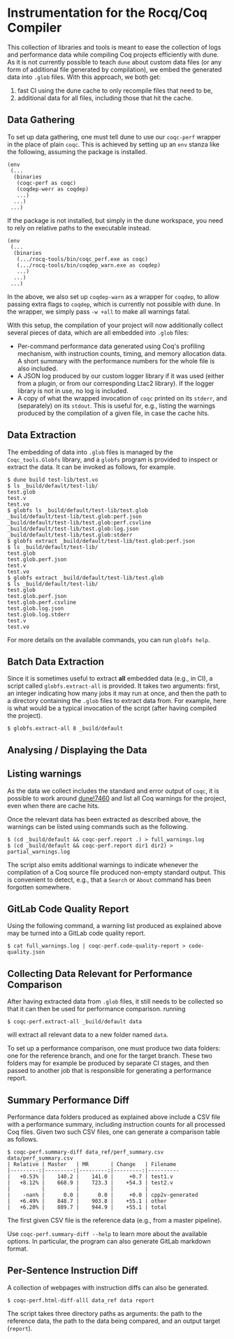 Instrumentation for the Rocq/Coq Compiler
=========================================

This collection of libraries and tools is meant to ease the collection of logs
and performance data while compiling Coq projects efficiently with dune. As it
is not currently possible to teach `dune` about custom data files (or any form
of additional file generated by compilation), we embed the generated data into
`.glob` files. With this approach, we both get:
1. fast CI using the dune cache to only recompile files that need to be,
2. additional data for all files, including those that hit the cache.

Data Gathering
--------------

To set up data gathering, one must tell dune to use our `coqc-perf` wrapper in
the place of plain `coqc`. This is achieved by setting up an `env` stanza like
the following, assuming the package is installed.
```
(env
 (...
  (binaries
   (coqc-perf as coqc)
   (coqdep-werr as coqdep)
   ...)
  ...)
 ...)
```
If the package is not installed, but simply in the dune workspace, you need to
rely on relative paths to the executable instead.
```
(env
 (...
  (binaries
   (.../rocq-tools/bin/coqc_perf.exe as coqc)
   (.../rocq-tools/bin/coqdep_warn.exe as coqdep)
   ...)
  ...)
 ...)
```
In the above, we also set up `coqdep-warn` as a wrapper for `coqdep`, to allow
passing extra flags to `coqdep`, which is currently not possible with dune. In
the wrapper, we simply pass `-w +all` to make all warnings fatal.

With this setup, the compilation of your project will now additionally collect 
several pieces of data, which are all embedded into `.glob` files:
- Per-command performance data generated using Coq's profiling mechanism, with
  instruction counts, timing, and memory allocation data. A short summary with
  the performance numbers for the whole file is also included.
- A JSON log produced by our custom logger library if it was used (either from
  a plugin, or from our corresponding Ltac2 library). If the logger library is
  not in use, no log is included.
- A copy of what the wrapped invocation of `coqc` printed on its `stderr`, and
  (separately) on its `stdout`. This is useful for, e.g., listing the warnings
  produced by the compilation of a given file, in case the cache hits.

Data Extraction
---------------

The embedding of data into `.glob` files is managed by the `Coqc_tools.Globfs`
library, and a `globfs` program is provided to inspect or extract the data. It
can be invoked as follows, for example.
```
$ dune build test-lib/test.vo
$ ls _build/default/test-lib/
test.glob
test.v
test.vo
$ globfs ls _build/default/test-lib/test.glob
_build/default/test-lib/test.glob:perf.json
_build/default/test-lib/test.glob:perf.csvline
_build/default/test-lib/test.glob:log.json
_build/default/test-lib/test.glob:stderr 
$ globfs extract _build/default/test-lib/test.glob:perf.json
$ ls _build/default/test-lib/
test.glob
test.glob.perf.json
test.v
test.vo
$ globfs extract _build/default/test-lib/test.glob
$ ls _build/default/test-lib/
test.glob
test.glob.perf.json
test.glob.perf.csvline
test.glob.log.json
test.glob.log.stderr
test.v
test.vo
```
For more details on the available commands, you can run `globfs help`.

Batch Data Extraction
---------------------

Since it is sometimes useful to extract **all** embedded data (e.g., in CI), a
script called `globfs.extract-all` is provided. It takes two arguments: first,
an integer indicating how many jobs it may run at once, and then the path to a
directory containing the `.glob` files to extract data from. For example, here
is what would be a typical invocation of the script (after having compiled the
project).
```
$ globfs.extract-all 8 _build/default
```

Analysing / Displaying the Data
-------------------------------

## Listing warnings

As the data we collect includes the standard and error output of `coqc`, it is
possible to work around [dune!7460](https://github.com/ocaml/dune/issues/7460)
and list all Coq warnings for the project, even when there are cache hits.

Once the relevant data has been extracted as described above, the warnings can
be listed using commands such as the following.
```
$ (cd _build/default && coqc-perf.report .) > full_warnings.log
$ (cd _build/default && coqc-perf.report dir1 dir2) > partial_warnings.log
```
The script also emits additional warnings to indicate whenever the compilation
of a Coq source file produced non-empty standard output. This is convenient to
detect, e.g., that a `Search` or `About` command has been forgotten somewhere.

## GitLab Code Quality Report

Using the following command, a warning list produced as explained above may be
turned into a GitLab code quality report.
```
$ cat full_warnings.log | coqc-perf.code-quality-report > code-quality.json
```

## Collecting Data Relevant for Performance Comparison

After having extracted data from `.glob` files, it still needs to be collected
so that it can then be used for performance comparison. running
```
$ coqc-perf.extract-all _build/default data
```
will extract all relevant data to a new folder named `data`.

To set up a performance comparison, one must produce two data folders: one for
the reference branch, and one for the target branch. These two folders may for
example be produced by separate CI stages, and then passed to another job that
is responsible for generating a performance report.

## Summary Performance Diff

Performance data folders produced as explained above include a CSV file with a
performance summary, including instruction counts for all processed Coq files.
Given two such CSV files, one can generate a comparison table as follows.
```
$ coqc-perf.summary-diff data_ref/perf_summary.csv data/perf_summary.csv
| Relative | Master   | MR       | Change   | Filename
|---------:|---------:|---------:|---------:|----------
|   +0.53% |    140.2 |    141.0 |     +0.7 | test1.v
|   +8.12% |    668.9 |    723.3 |    +54.3 | test2.v
|          |          |          |          |           
|    -nan% |      0.0 |      0.0 |     +0.0 | cpp2v-generated
|   +6.49% |    848.7 |    903.8 |    +55.1 | other
|   +6.20% |    889.7 |    944.9 |    +55.1 | total 
```
The first given CSV file is the reference data (e.g., from a master pipeline).

Use `coqc-perf.summary-diff --help` to learn more about the available options.
In particular, the program can also generate GitLab markdown format.

## Per-Sentence Instruction Diff

A collection of webpages with instruction diffs can also be generated.
```
$ coqc-perf.html-diff-alll data_ref data report
```
The script takes three directory paths as arguments: the path to the reference
data, the path to the data being compared, and an output target (`report`).
